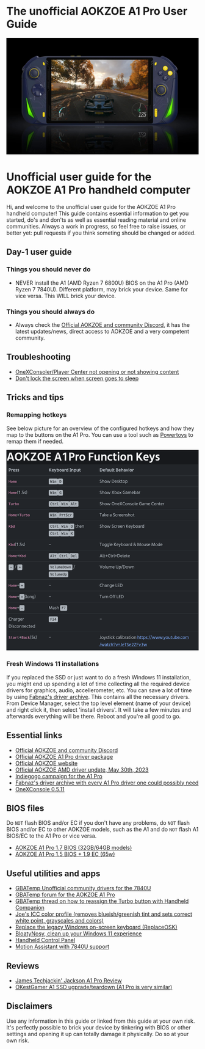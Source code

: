 # The unofficial AOKZOE A1 Pro User Guide
<p align="center">
   <img src="img/a1pro.jpg" width=600/>
</p>


# Unofficial user guide for the AOKZOE A1 Pro handheld computer

Hi, and welcome to the unofficial user guide for the AOKZOE A1 Pro handheld computer! This guide contains essential information to get you started, do's and don'ts as well as essential reading material and online communities. Always a work in progress, so feel free to raise issues, or better yet: pull requests if you think someting should be changed or added.

## Day-1 user guide

### Things you should never do

* NEVER install the A1 (AMD Ryzen 7 6800U) BIOS on the A1 Pro (AMD Ryzen 7 7840U). Different platform, may brick your device. Same for vice versa. This WILL brick your device.

### Things you should always do

* Always check the [Official AOKZOE and community Discord](https://t.co/l34hV0bSfA), it has the latest updates/news, direct access to AOKZOE and a very competent community.

## Troubleshooting

* [OneXConsoler/Player Center not opening or not showing content](fixes/PLAYERCENTREFIXES.md)
* [Don't lock the screen when screen goes to sleep](fixes/NOLOCKONSCREENSLEEP.md)

## Tricks and tips

### Remapping hotkeys

See below picture for an overview of the configured hotkeys and how they map to the buttons on the A1 Pro. You can use a tool such as [Powertoys](https://learn.microsoft.com/en-us/windows/powertoys/keyboard-manager) to remap them if needed.

<p align="center">
   <img src="img/image.png" width=600/>
</p>

### Fresh Windows 11 installations

If you replaced the SSD or just want to do a fresh Windows 11 installation, you might end up spending a lot of time collecting all the required device drivers for graphics, audio, accellerometer, etc. You can save a lot of time by using [Fabnaz's driver archive](https://mega.nz/file/TVxAwLzA#QutamkUqTFG8rOHeGcQwPidjfqIGTdCb1EWCjFbLbSc). This contains all the necessary drivers. From Device Manager, select the top level element (name of your device) and right click it, then select 'install drivers'. It will take a few minutes and afterwards everything will be there. Reboot and you're all good to go.

## Essential links

* [Official AOKZOE and community Discord](https://t.co/l34hV0bSfA)
* [Official AOKZOE A1 Pro driver package](https://1drv.ms/u/s!AilYUA_Au4xWz1W3_hSXO0i2xZHs?e=2ZD15s)
* [Official AOKZOE website](https://aokzoestore.com/)
* [Official AOKZOE AMD driver update, May 30th, 2023](https://onedrive.live.com/?authkey=%21ADMdeOnXnqsTrv8&cid=568CBBC00F505829&id=568CBBC00F505829%2110216&parId=root&o=OneUp)
* [Indiegogo campaign for the A1 Pro](https://www.indiegogo.com/projects/aokzoe-a1pro-world-s-1st-7840u-gaming-handheld#/)
* [Fabnaz's driver archive with every A1 Pro driver one could possibly need](https://mega.nz/file/TVxAwLzA#QutamkUqTFG8rOHeGcQwPidjfqIGTdCb1EWCjFbLbSc)
* [OneXConsole 0.5.11](https://aokzoe.oss-cn-hangzhou.aliyuncs.com/a1_drivers/OneXConsole_0.5.11.exe)

## BIOS files

Do `NOT` flash BIOS and/or EC if you don't have any problems, do `NOT` flash BIOS and/or EC to other AOKZOE models, such as the A1 and do `NOT` flash A1 BIOS/EC to the A1 Pro or vice versa.

* [AOKZOE A1 Pro 1.7 BIOS (32GB/64GB models)](files/AOK-A1-Pro-1.7-1.09-65W.zip)
* [AOKZOE A1 Pro 1.5 BIOS + 1.9 EC (65w)](files/wetransfer_bios-and-ec_2023-07-12_0854.zip)

## Useful utilities and apps

* [GBATemp Unofficial community drivers for the 7840U](https://gbatemp.net/forums/aokzoe-a1-pro.657/)
* [GBATemp forum for the AOKZOE A1 Pro](https://gbatemp.net/forums/aokzoe-a1-pro.657/)
* [GBATemp thread on how to reassign the Turbo button with Handheld Companion](https://gbatemp.net/threads/mod-assigning-the-turbo-button-in-hc-handheld-companion.636090/)
* [Joe's ICC color profile (removes blueish/greenish tint and sets correct white point, grayscales and colors)](files/AOKZOE_A1P_ICC.zip)
* [Replace the legacy Windows on-screen keyboard (ReplaceOSK)](https://github.com/Lulech23/ReplaceOSK)
* [BloatyNosy, clean up your Windows 11 experience](https://github.com/builtbybel/BloatyNosy)
* [Handheld Control Panel](https://github.com/project-sbc/Handheld-Control-Panel/releases/tag/1.0.0.0)
* [Motion Assistant with 7840U support](https://www.mediafire.com/file/t1i783hyspu4wwz/MotionAssistant_1162.zip/file)

## Reviews

* [James Techjackin' Jackson A1 Pro Review](https://www.youtube.com/watch?v=FQyrs-rVxp0)
* [OKestGamer A1 SSD ugprade/teardown (A1 Pro is very similar)](https://www.youtube.com/watch?v=ytlg3KE05ug)

## Disclaimers

Use any information in this guide or linked from this guide at your own risk. It's perfectly possible to brick your device by tinkering with BIOS or other settings and opening it up can totally damage it physically. Do so at your own risk.